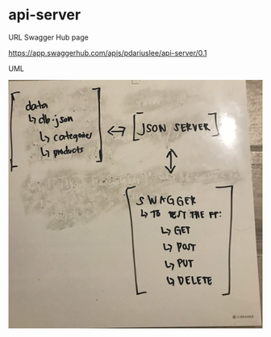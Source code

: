 # api-server

URL Swagger Hub page

https://app.swaggerhub.com/apis/pdariuslee/api-server/0.1

UML

<img src="uml.png">
